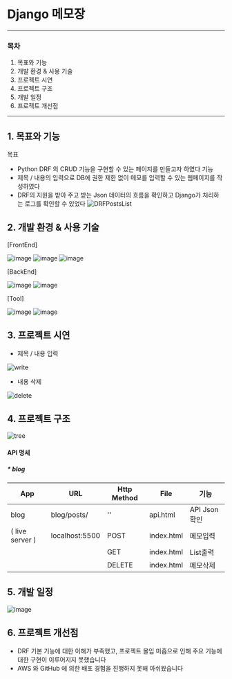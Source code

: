 # Django 메모장 
-------------

### 목차
1. 목표와 기능
2. 개발 환경 & 사용 기술
3. 프로젝트 시연
4. 프로젝트 구조
5. 개발 일정
6. 프로젝트 개선점

-----------------


## 1. 목표와 기능
목표
* Python DRF 의 CRUD 기능을 구현할 수 있는 페이지를 만들고자 하였다
기능
* 제목 / 내용의 입력으로 DB에 권한 제한 없이 메모를 입력할 수 있는 웹페이지를 작성하였다
* DRF의 지원을 받아 주고 받는 Json 데이터의 흐름을 확인하고 Django가 처리하는 로그를 확인할 수 있었다
![DRFPostsList](https://github.com/sk7556/djangoChat/assets/109896609/237070e5-b4c3-4021-860d-f2b6eba2fa91)

## 2. 개발 환경 & 사용 기술
[FrontEnd]

![image](https://github.com/sk7556/djangoChat/assets/109896609/8a02c758-2724-4a6f-83fa-74fb2ed5cac6)
![image](https://github.com/sk7556/djangoChat/assets/109896609/f5ec4aba-16d1-443e-8d31-d785cc37227e)
![image](https://github.com/sk7556/djangoChat/assets/109896609/c522724d-677f-439c-9de0-740a769f1dca)


[BackEnd]

 ![image](https://github.com/sk7556/djangoChat/assets/109896609/a6439836-7e87-4c4e-9135-ea6f5578c028)
![image](https://github.com/sk7556/djangoChat/assets/109896609/22b5d9b2-94f8-4da4-afc7-981ce5389367)

[Tool]

 ![image](https://github.com/sk7556/djangoChat/assets/109896609/cac7225c-de4c-4c43-86ce-ae0adbc7874c)
![image](https://github.com/sk7556/djangoChat/assets/109896609/fc02f169-7e8c-480c-873e-28a7cb27e5fe)

## 3. 프로젝트 시연
* 제목 / 내용 입력

![write](https://github.com/sk7556/djangoChat/assets/109896609/66186474-9d55-4861-b0e3-62c3b4e22ac6)

* 내용 삭제

![delete](https://github.com/sk7556/djangoChat/assets/109896609/6b8eb9d1-a09c-42ec-aeed-245617f73be2)

## 4. 프로젝트 구조

![tree](https://github.com/sk7556/djangoChat/assets/109896609/3ab18ff7-ee6a-442e-8f0e-cf7332c0d898)

#### API 명세

##### * blog
  
| App       | URL                   | Http Method | File | 기능 |
|------------|------------------------|-------------|-----|------|
| blog     | blog/posts/    | '' | api.html | API Json 확인 |
| ( live server )   |  localhost:5500    | POST | index.html | 메모입력 |
|     |     | GET | index.html | List출력 |
|     |     | DELETE | index.html | 메모삭제 |

## 5. 개발 일정
![image](https://github.com/sk7556/djangoChat/assets/109896609/93dbe3ab-8bfd-4a9c-9090-702ddefde4e2)

## 6. 프로젝트 개선점
* DRF 기본 기능에 대한 이해가 부족했고, 프로젝트 몰입 미흡으로 인해 주요 기능에 대한 구현이 이루어지지 못했습니다
* AWS 와 GitHub 에 의한 배포 경험을 진행하지 못해 아쉬웠습니다









